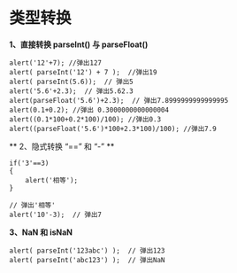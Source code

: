 # 类型转换

**1、直接转换 parseInt() 与 parseFloat()**

```
alert('12'+7); //弹出127
alert( parseInt('12') + 7 );  //弹出19 
alert( parseInt(5.6));  // 弹出5
alert('5.6'+2.3);  // 弹出5.62.3
alert(parseFloat('5.6')+2.3);  // 弹出7.8999999999999995
alert(0.1+0.2); //弹出 0.3000000000000004
alert((0.1*100+0.2*100)/100); //弹出0.3
alert((parseFloat('5.6')*100+2.3*100)/100); //弹出7.9
```

**
2、隐式转换 “==” 和 “-”
**
```
if('3'==3)
{
    alert('相等');
}

// 弹出'相等'
alert('10'-3);  // 弹出7
```


**3、NaN 和 isNaN**

```
alert( parseInt('123abc') );  // 弹出123
alert( parseInt('abc123') );  // 弹出NaN
```